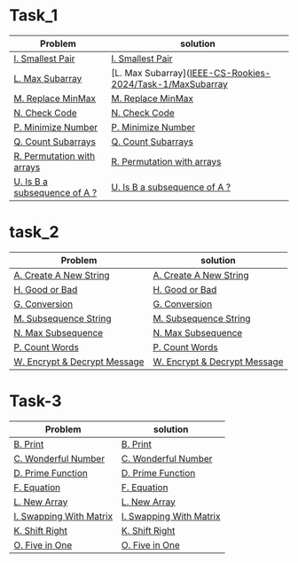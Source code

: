 # Task_1
| Problem                                           |                             solution                                            |
|---------------------------------------------------|---------------------------------------------------------------------------------|
|[I. Smallest Pair](https://codeforces.com/group/MWSDmqGsZm/contest/219774/problem/I)    | [I. Smallest Pair](IEEE-CS-Rookies-2024/Task-1/smallestPair)   |
| [L. Max Subarray](https://codeforces.com/group/MWSDmqGsZm/contest/219774/problem/L)      | [L. Max Subarray]([IEEE-CS-Rookies-2024/Task-1/MaxSubarray](https://github.com/samaa-2002/IEEE-CS-Rookies-2024/tree/main/IEEE-CS-Rookies-2024/Task-1/Max%20Subarray) |
| [M. Replace MinMax](https://codeforces.com/group/MWSDmqGsZm/contest/219774/problem/M)      | [M. Replace MinMax](IEEE-CS-Rookies-2024/Task-1/ReplaceMinMax)  |
|[N. Check Code](https://codeforces.com/group/MWSDmqGsZm/contest/219774/problem/N)      |[N. Check Code](IEEE-CS-Rookies-2024/Task-1/checkcode)|
|[P. Minimize Number](https://codeforces.com/group/MWSDmqGsZm/contest/219774/problem/P)|[P. Minimize Number](IEEE-CS-Rookies-2024/Task-1/MinimizeNumber)|
|[Q. Count Subarrays](https://codeforces.com/group/MWSDmqGsZm/contest/219774/problem/Q)|[Q. Count Subarrays](IEEE-CS-Rookies-2024/Task-1/CountSubarrays)|
|[R. Permutation with arrays](https://codeforces.com/group/MWSDmqGsZm/contest/219774/problem/R)|[R. Permutation with arrays](IEEE-CS-Rookies-2024/Task-1/Permutationwitharrays)|
|[U. Is B a subsequence of A ?](https://codeforces.com/group/MWSDmqGsZm/contest/219774/problem/U)|[U. Is B a subsequence of A ?](IEEE-CS-Rookies-2024/Task-1/IsBasubsequenceofA)|


# task_2
| Problem                                           |                             solution                                            |
|---------------------------------------------------|---------------------------------------------------------------------------------|
|[A. Create A New String](https://codeforces.com/group/MWSDmqGsZm/contest/219856/problem/A)|[A. Create A New String](Task_2/CreateANewString)|
|[H. Good or Bad]()|[H. Good or Bad](Task_2/GoodorBad)|
|[G. Conversion](https://codeforces.com/group/MWSDmqGsZm/contest/219856/problem/G)|[G. Conversion](Task_2/Conversion)|
|[M. Subsequence String](https://codeforces.com/group/MWSDmqGsZm/contest/219856/problem/M)|[M. Subsequence String](Task_2/Conversion)|
|[N. Max Subsequence](https://codeforces.com/group/MWSDmqGsZm/contest/219856/problem/N)|[N. Max Subsequence](Task_2/MaxSubsequence)|
|[P. Count Words](https://codeforces.com/group/MWSDmqGsZm/contest/219856/problem/P)|[P. Count Words](Task_2/CountWords)|
|[W. Encrypt & Decrypt Message](https://codeforces.com/group/MWSDmqGsZm/contest/219856/problem/W)|[W. Encrypt & Decrypt Message](Task_2/EncryptandDecryptMessage)|


# Task-3
| Problem                                           |                             solution                                            |
|---------------------------------------------------|---------------------------------------------------------------------------------| 
|[B. Print](https://codeforces.com/group/MWSDmqGsZm/contest/223205/problem/B)|[B. Print](task_3/Print)|
|[C. Wonderful Number](https://codeforces.com/group/MWSDmqGsZm/contest/223205/problem/C)|[C. Wonderful Number](task_3/WonderfulNumber)|
|[D. Prime Function](https://codeforces.com/group/MWSDmqGsZm/contest/223205/problem/D)|[D. Prime Function](task_3/PrimeFunction)|
|[F. Equation](https://codeforces.com/group/MWSDmqGsZm/contest/223205/problem/F)|[F. Equation](task_3/Equation)|
|[L. New Array](https://codeforces.com/group/MWSDmqGsZm/contest/223205/problem/L)|[L. New Array](task_3/NewArray)|
|[I. Swapping With Matrix](https://codeforces.com/group/MWSDmqGsZm/contest/223205/problem/I)|[I. Swapping With Matrix](task_3/SwappingWithMatrix)|
|[K. Shift Right](https://codeforces.com/group/MWSDmqGsZm/contest/223205/problem/K)|[K. Shift Right](task_3/ShiftRight)|
|[O. Five in One](https://codeforces.com/group/MWSDmqGsZm/contest/223205/problem/O)|[O. Five in One](task_3/FiveinOne)|























